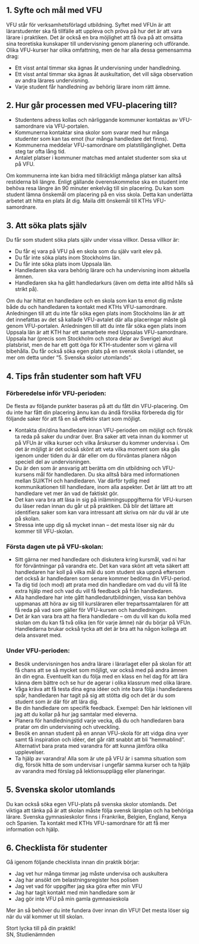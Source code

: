 ## 1. Syfte och mål med VFU

VFU står för verksamhetsförlagd utbildning. Syftet med VFUn är att lärarstudenter ska få tillfälle att uppleva och pröva på hur det är att vara lärare i praktiken. Det är också en bra möjlighet att få öva på att omsätta sina teoretiska kunskaper till undervisning genom planering och utförande.
Olika VFU-kurser har olika omfattning, men de har alla dessa gemensamma drag:

-   Ett visst antal timmar ska ägnas åt undervisning under handledning.
-   Ett visst antal timmar ska ägnas åt auskultation, det vill säga observation av andra lärares undervisning.
-   Varje student får handledning av behörig lärare inom rätt ämne.

## 2. Hur går processen med VFU-placering till?

-   Studentens adress kollas och närliggande kommuner kontaktas av VFU-samordnare via VFU-portalen.
-   Kommunerna kontaktar sina skolor som svarar med hur många studenter som kan tas emot (hur många handledare det finns).
-   Kommunerna meddelar VFU-samordnare om platstillgänglighet. Detta steg tar ofta lång tid.
-   Antalet platser i kommuner matchas med antalet studenter som ska ut på VFU.

Om kommunerna inte kan bidra med tillräckligt många platser kan alltså restiderna bli längre. Enligt gällande överenskommelse ska en student inte behöva resa längre än 90 minuter enkelväg till sin placering.
Du kan som student lämna önskemål om placering på en viss skola. Detta kan underlätta arbetet att hitta en plats åt dig. Maila ditt önskemål till KTHs VFU-samordnare.

## 3. Att söka plats själv

Du får som student söka plats själv under vissa villkor. Dessa villkor är:

-   Du får ej vara på VFU på en skola som du själv varit elev på.
-   Du får inte söka plats inom Stockholms län.
-   Du får inte söka plats inom Uppsala län.
-   Handledaren ska vara behörig lärare och ha undervisning inom aktuella ämnen.
-   Handledaren ska ha gått handledarkurs (även om detta inte alltid hålls så strikt på).

Om du har hittat en handledare och en skola som kan ta emot dig måste både du och handledaren ta kontakt med KTHs VFU-samordnare.
Anledningen till att du inte får söka egen plats inom Stockholms län är att det innefattas av det så kallade VFU-avtalet där alla placeringar måste gå genom VFU-portalen. Anledningen till att du inte får söka egen plats inom Uppsala län är att KTH har ett samarbete med Uppsalas VFU-samordnare. Uppsala har (precis som Stockholm och stora delar av Sverige) akut platsbrist, men de har ett gott öga för KTH-studenter som vi gärna vill bibehålla. Du får också söka egen plats på en svensk skola i utlandet, se mer om detta under “5. Svenska skolor utomlands”.

## 4. Tips från studenter som haft VFU

### Förberedelse inför VFU-perioden:

De flesta av följande punkter baseras på att du fått din VFU-placering. Om du inte har fått din placering ännu kan du ändå försöka förbereda dig för följande saker för att få en så effektiv start som möjligt.

-   Kontakta din/dina handledare innan VFU-perioden om möjligt och försök ta reda på saker du undrar över. Bra saker att veta innan du kommer ut på VFUn är vilka kurser och vilka årskurser du kommer undervisa i. Om det är möjligt är det också skönt att veta vilka moment som ska gås igenom under tiden du är där eller om du förväntas planera någon speciell del av undervisningen.
-   Du är den som är ansvarig att berätta om din utbildning och VFU-kursens mål för handledaren. Du ska alltså bära med informationen mellan SU/KTH och handledaren. Var därför tydlig med kommunikationen till handledare, inom alla aspekter. Det är lätt att tro att handledare vet mer än vad de faktiskt gör.
-   Det kan vara bra att läsa in sig på inlämningsuppgifterna för VFU-kursen du läser redan innan du går ut på praktiken. Då blir det lättare att identifiera saker som kan vara intressant att skriva om när du väl är ute på skolan.
-   Stressa inte upp dig så mycket innan – det mesta löser sig när du kommer till VFU-skolan.

### Första dagen ute på VFU-skolan:

-   Sitt gärna ner med handledare och diskutera kring kursmål, vad ni har för förväntningar på varandra etc. Det kan vara skönt att veta säkert att handledaren har koll på vilka mål du som student ska uppnå eftersom det också är handledaren som senare kommer bedöma din VFU-period.
-   Ta dig tid (och mod) att prata med din handledare om vad du vill få lite extra hjälp med och vad du vill få feedback på från handledaren.
-   Alla handledare har inte gått handledarutbildningen, vissa kan behöva uppmanas att höra av sig till kursläraren eller trepartssamtalaren för att få reda på vad som gäller för VFU-kursen och handledningen.
-   Det är kan vara bra att ha flera handledare – om du vill kan du kolla med skolan om du kan få två olika (en för varje ämne) när du börjar på VFUn. Handledarna brukar också tycka att det är bra att ha någon kollega att dela ansvaret med.

### Under VFU-perioden:

-   Besök undervisningen hos andra lärare i lärarlaget eller på skolan för att få chans att se så mycket som möjligt, var också med på andra ämnen än din egna. Eventuellt kan du följa med en klass en hel dag för att lära känna dem bättre och se hur de agerar i olika klassrum med olika lärare.
-   Våga kräva att få testa dina egna idéer och inte bara följa i handledarens spår, handledaren har tagit på sig att stötta dig och det är du som student som är där för att lära dig.
-   Be din handledare om specifik feedback. Exempel: Den här lektionen vill jag att du kollar på hur jag samtalar med eleverna.
-   Planera för handledningstid varje vecka, då du och handledaren bara pratar om din undervisning och utveckling.
-   Besök en annan student på en annan VFU-skola för att vidga dina vyer samt få inspiration och idéer, det går rätt snabbt att bli ”hemmablind”. Alternativt bara prata med varandra för att kunna jämföra olika upplevelser.
-   Ta hjälp av varandra! Alla som är ute på VFU är i samma situation som dig, försök hitta de som undervisar i ungefär samma kurser och ta hjälp av varandra med förslag på lektionsupplägg eller planeringar.

## 5. Svenska skolor utomlands

Du kan också söka egen VFU-plats på svenska skolor utomlands. Det viktiga att tänka på är att skolan måste följa svensk läroplan och ha behöriga lärare. Svenska gymnasieskolor finns i Frankrike, Belgien, England, Kenya och Spanien. Ta kontakt med KTHs VFU-samordnare för att få mer information och hjälp.

## 6. Checklista för studenter

Gå igenom följande checklista innan din praktik börjar:
- Jag vet hur många timmar jag måste undervisa och auskultera
- Jag har ansökt om belastningsregister hos polisen
- Jag vet vad för uppgifter jag ska göra efter min VFU
- Jag har tagit kontakt med min handledare som är
- Jag gör inte VFU på min gamla gymnasieskola

Mer än så behöver du inte fundera över innan din VFU! Det mesta löser sig när du väl kommer ut till skolan.

Stort lycka till på din praktik!  
SN, Studienämnden
